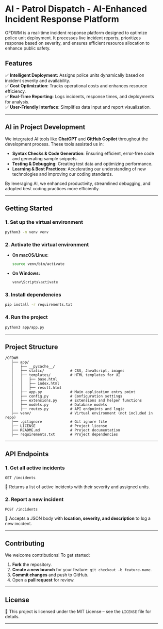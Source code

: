 
# **AI - Patrol Dispatch - AI-Enhanced Incident Response Platform**  

OFDWM is a real-time incident response platform designed to optimize police unit deployment. It processes live incident reports, prioritizes response based on severity, and ensures efficient resource allocation to enhance public safety.  

## **Features**  
✅ **Intelligent Deployment:** Assigns police units dynamically based on incident severity and availability.  
✅ **Cost Optimization:** Tracks operational costs and enhances resource efficiency.  
✅ **Real-Time Reporting:** Logs incidents, response times, and deployments for analysis.  
✅ **User-Friendly Interface:** Simplifies data input and report visualization.  

---

## **AI in Project Development**  
We integrated AI tools like **ChatGPT** and **GitHub Copilot** throughout the development process. These tools assisted us in:
- **Syntax Checks & Code Generation**: Ensuring efficient, error-free code and generating sample snippets.
- **Testing & Debugging**: Creating test data and optimizing performance.
- **Learning & Best Practices**: Accelerating our understanding of new technologies and improving our coding standards.

By leveraging AI, we enhanced productivity, streamlined debugging, and adopted best coding practices more efficiently.

---

## **Getting Started**  

### **1. Set up the virtual environment**  
```sh
python3 -m venv venv
```

### **2. Activate the virtual environment**  
- **On macOS/Linux:**  
  ```sh
  source venv/bin/activate
  ```
- **On Windows:**  
  ```sh
  venv\Scripts\activate
  ```

### **3. Install dependencies**  
```sh
pip install -r requirements.txt
```

### **4. Run the project**  
```sh
python3 app/app.py
```

---

## **Project Structure**  
```
/OFDWM
   ├── app/
   │   ├── __pycache__/
   │   ├── static/            # CSS, JavaScript, images
   │   ├── templates/         # HTML templates for UI
   │   │   ├── base.html
   │   │   ├── index.html
   │   │   ├── result.html
   │   ├── app.py             # Main application entry point
   │   ├── config.py          # Configuration settings
   │   ├── extensions.py      # Extensions and helper functions
   │   ├── models.py          # Database models
   │   ├── routes.py          # API endpoints and logic
   ├── venv/                  # Virtual environment (not included in repo)
   ├── .gitignore             # Git ignore file
   ├── LICENSE                # Project license
   ├── README.md              # Project documentation
   ├── requirements.txt       # Project dependencies
```

---

## **API Endpoints**  
### **1. Get all active incidents**  
```http
GET /incidents
```
📌 Returns a list of active incidents with their severity and assigned units.

### **2. Report a new incident**  
```http
POST /incidents
```
📌 Accepts a JSON body with **location, severity, and description** to log a new incident.

---

## **Contributing**  
We welcome contributions! To get started:  
1. **Fork** the repository.  
2. **Create a new branch** for your feature: `git checkout -b feature-name`.  
3. **Commit changes** and push to GitHub.  
4. Open a **pull request** for review.  

---

## **License**  
📜 This project is licensed under the MIT License – see the `LICENSE` file for details.  

---

